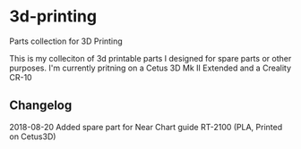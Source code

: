 # 3d-printing
Parts collection for 3D Printing

This is my colleciton of 3d printable parts I designed for spare parts or other purposes. I'm currently pritning on a Cetus 3D Mk II Extended and a Creality CR-10 

## Changelog
2018-08-20 Added spare part for Near Chart guide RT-2100 (PLA, Printed on Cetus3D)
